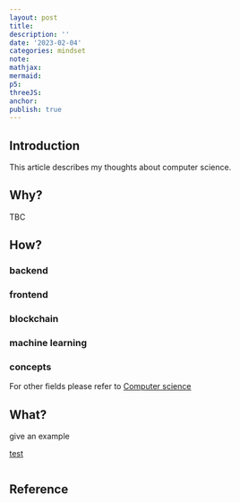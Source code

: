 ```yaml
---
layout: post
title:
description: ''
date: '2023-02-04'
categories: mindset
note:
mathjax:
mermaid:
p5:
threeJS:
anchor:
publish: true
---
```


## Introduction

This article describes my thoughts about computer science.

## Why?

TBC

## How?

### backend

### frontend

### blockchain

### machine learning

### concepts

For other fields please refer to [Computer science](https://en.wikipedia.org/wiki/Computer_science)

## What?

give an example

[test]({{site.baseurl}}/test/2021/06/14/xxx.html)

<img src="{{site.baseurl}}/assets/img/xxx.png" alt="">

## Reference
